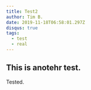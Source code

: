 ```yaml
---
title: Test2
author: Tim B.
date: 2019-11-18T06:58:01.297Z
disqus: true
tags:
  - test
  - real
---
```

## This is anotehr test.
Tested.
